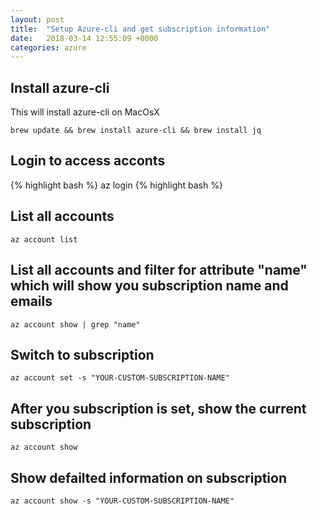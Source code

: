 ```yaml
---
layout: post
title:  "Setup Azure-cli and get subscription information"
date:   2018-03-14 12:55:09 +0000
categories: azure
---
```

## Install azure-cli

This will install azure-cli on MacOsX

````
brew update && brew install azure-cli && brew install jq
````

## Login to access acconts

{% highlight bash %}
az login
{% highlight bash %}

## List all accounts

````
az account list
````

## List all accounts and filter for attribute "name" which will show you subscription name and emails

````
az account show | grep "name"
````

## Switch to subscription

````
az account set -s "YOUR-CUSTOM-SUBSCRIPTION-NAME"
````

## After you subscription is set, show the current subscription

````
az account show
````

## Show defailted information on subscription

````
az account show -s "YOUR-CUSTOM-SUBSCRIPTION-NAME"
````
